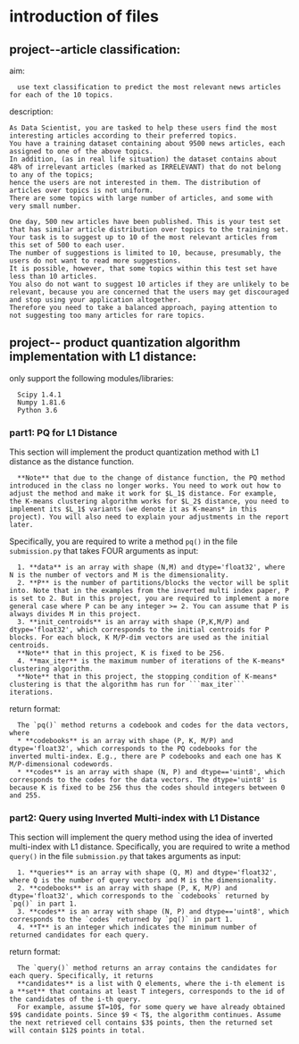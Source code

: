 # introduction of files 

## project--article classification:

   aim: 
   
      use text classification to predict the most relevant news articles for each of the 10 topics. 
    
   description:
    
    As Data Scientist, you are tasked to help these users find the most interesting articles according to their preferred topics. 
    You have a training dataset containing about 9500 news articles, each assigned to one of the above topics. 
    In addition, (as in real life situation) the dataset contains about 48% of irrelevant articles (marked as IRRELEVANT) that do not belong to any of the topics;       
    hence the users are not interested in them. The distribution of articles over topics is not uniform. 
    There are some topics with large number of articles, and some with very small number.

    One day, 500 new articles have been published. This is your test set that has similar article distribution over topics to the training set. 
    Your task is to suggest up to 10 of the most relevant articles from this set of 500 to each user. 
    The number of suggestions is limited to 10, because, presumably, the users do not want to read more suggestions. 
    It is possible, however, that some topics within this test set have less than 10 articles. 
    You also do not want to suggest 10 articles if they are unlikely to be relevant, because you are concerned that the users may get discouraged and stop using your application altogether. 
    Therefore you need to take a balanced approach, paying attention to not suggesting too many articles for rare topics.


## project-- product quantization algorithm implementation with L1 distance:

only support the following modules/libraries:

      Scipy 1.4.1
      Numpy 1.81.6
      Python 3.6

### part1: PQ for L1 Distance

This section will implement the product quantization method with L1 distance as the distance function. 

      **Note** that due to the change of distance function, the PQ method introduced in the class no longer works. You need to work out how to adjust the method and make it work for $L_1$ distance. For example, the K-means clustering algorithm works for $L_2$ distance, you need to implement its $L_1$ variants (we denote it as K-means* in this project). You will also need to explain your adjustments in the report later.

Specifically, you are required to write a method `pq()` in the file `submission.py` that takes FOUR arguments as input:

      1. **data** is an array with shape (N,M) and dtype='float32', where N is the number of vectors and M is the dimensionality.
      2. **P** is the number of partitions/blocks the vector will be split into. Note that in the examples from the inverted multi index paper, P is set to 2. But in this project, you are required to implement a more general case where P can be any integer >= 2. You can assume that P is always divides M in this project. 
      3. **init_centroids** is an array with shape (P,K,M/P) and dtype='float32', which corresponds to the initial centroids for P blocks. For each block, K M/P-dim vectors are used as the initial centroids.
      **Note** that in this project, K is fixed to be 256.
      4. **max_iter** is the maximum number of iterations of the K-means* clustering algorithm. 
      **Note** that in this project, the stopping condition of K-means* clustering is that the algorithm has run for ```max_iter``` iterations.

return format:

      The `pq()` method returns a codebook and codes for the data vectors, where
      * **codebooks** is an array with shape (P, K, M/P) and dtype='float32', which corresponds to the PQ codebooks for the inverted multi-index. E.g., there are P codebooks and each one has K M/P-dimensional codewords.
      * **codes** is an array with shape (N, P) and dtype=='uint8', which corresponds to the codes for the data vectors. The dtype='uint8' is because K is fixed to be 256 thus the codes should integers between 0 and 255. 
  
  
### part2: Query using Inverted Multi-index with L1 Distance

This section will implement the query method using the idea of inverted multi-index with L1 distance. 
Specifically, you are required to write a method `query()` in the file `submission.py` that takes arguments as input:

      1. **queries** is an array with shape (Q, M) and dtype='float32', where Q is the number of query vectors and M is the dimensionality.
      2. **codebooks** is an array with shape (P, K, M/P) and dtype='float32', which corresponds to the `codebooks` returned by `pq()` in part 1.
      3. **codes** is an array with shape (N, P) and dtype=='uint8', which corresponds to the `codes` returned by `pq()` in part 1.
      4. **T** is an integer which indicates the minimum number of returned candidates for each query. 

return format:

      The `query()` method returns an array contains the candidates for each query. Specifically, it returns
      **candidates** is a list with Q elements, where the i-th element is a **set** that contains at least T integers, corresponds to the id of the candidates of the i-th query. 
      For example, assume $T=10$, for some query we have already obtained $9$ candidate points. Since $9 < T$, the algorithm continues. Assume the next retrieved cell contains $3$ points, then the returned set will contain $12$ points in total.

